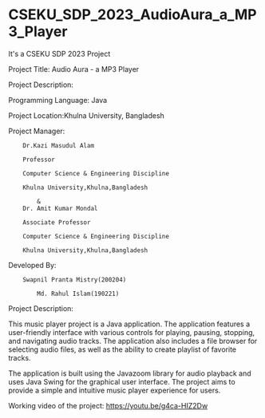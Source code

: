 # CSEKU_SDP_2023_AudioAura_a_MP3_Player

It's a CSEKU SDP 2023 Project

Project Title: Audio Aura - a MP3 Player

Project Description:

Programming Language: Java

Project Location:Khulna University, Bangladesh

Project Manager:

	    Dr.Kazi Masudul Alam
	    
	    Professor
	    
	    Computer Science & Engineering Discipline
	    
	    Khulna University,Khulna,Bangladesh
	    
			&
	    Dr. Amit Kumar Mondal
	    
	    Associate Professor
	    
	    Computer Science & Engineering Discipline
	    
	    Khulna University,Khulna,Bangladesh
Developed By:

	    Swapnil Pranta Mistry(200204)
	     
            Md. Rahul Islam(190221)
	     
Project Description:

This music player project is a Java application. The application features a user-friendly interface with various controls for playing, pausing, stopping, and navigating audio tracks. The application also includes a file browser for selecting audio files, as well as the ability to create playlist of favorite tracks.

The application is built using the Javazoom library for audio playback and uses Java Swing for the graphical user interface. The project aims to provide a simple and intuitive music player experience for users.

Working video of the project: https://youtu.be/g4ca-HIZ2Dw

